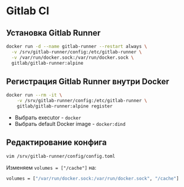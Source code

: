 # Gitlab CI

## Установка Gitlab Runner
```bash
docker run -d --name gitlab-runner --restart always \
  -v /srv/gitlab-runner/config:/etc/gitlab-runner \
  -v /var/run/docker.sock:/var/run/docker.sock \
  gitlab/gitlab-runner:alpine
```

## Регистрация Gitlab Runner внутри Docker
```bash
docker run --rm -it \
    -v /srv/gitlab-runner/config:/etc/gitlab-runner \
    gitlab/gitlab-runner:alpine register
```
- Выбрать executor - `docker`
- Выбрать default Docker image - `docker:dind`

## Редактирование конфига
```bash
vim /srv/gitlab-runner/config/config.toml
```
Изменяем `volumes = ["/cache"]` на:
```bash
volumes = ["/var/run/docker.sock:/var/run/docker.sock", "/cache"]
```